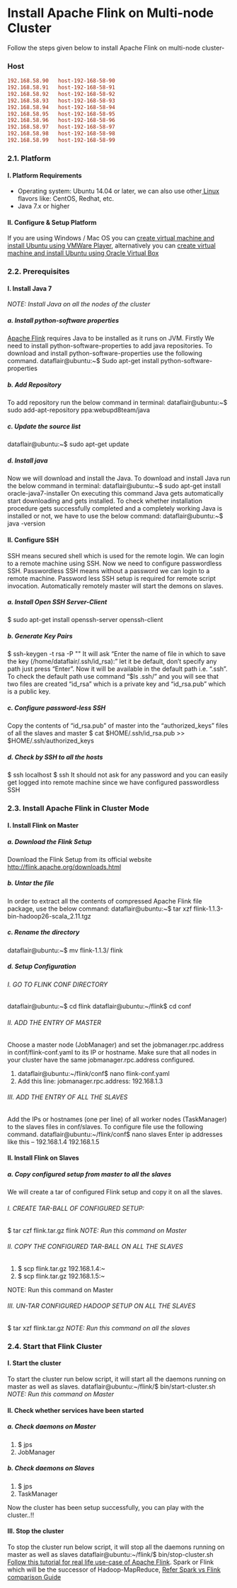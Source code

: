 

# Install Apache Flink on Multi-node Cluster

Follow the steps given below to install Apache Flink on multi-node cluster-



### Host

```ini
192.168.58.90	host-192-168-58-90 
192.168.58.91	host-192-168-58-91 
192.168.58.92	host-192-168-58-92 
192.168.58.93	host-192-168-58-93 
192.168.58.94	host-192-168-58-94 
192.168.58.95	host-192-168-58-95 
192.168.58.96	host-192-168-58-96 
192.168.58.97	host-192-168-58-97 
192.168.58.98	host-192-168-58-98 
192.168.58.99	host-192-168-58-99 
```



### 2.1. Platform

#### I. Platform Requirements

- Operating system: Ubuntu 14.04 or later, we can also use other[ Linux](http://data-flair.training/blogs/frequent-linux-commands-beginners-tutorial/) flavors like: CentOS, Redhat, etc.
- Java 7.x or higher

#### II. Configure & Setup Platform

If you are using Windows / Mac OS you can [create virtual machine and install Ubuntu using VMWare Player](http://data-flair.training/blogs/install-ubuntu-vmware-player/), alternatively you can [create virtual machine and install Ubuntu using Oracle Virtual Box](http://data-flair.training/blogs/step-by-step-installation-of-ubuntu-on-virtual-box/)

### 2.2. Prerequisites

#### I. Install Java 7

*NOTE: Install Java on all the nodes of the cluster*

##### a. Install python-software properties

[Apache Flink](http://data-flair.training/blogs/introduction-apache-flink-quickstart-tutorial/) requires Java to be installed as it runs on JVM. Firstly We need to install python-software-properties to add java repositories. To download and install python-software-properties use the following command.
dataflair@ubuntu:~$ Sudo apt-get install python-software-properties 

##### b. Add Repository

To add repository run the below command in terminal:
dataflair@ubuntu:~$ sudo add-apt-repository ppa:webupd8team/java 

##### c. Update the source list

dataflair@ubuntu:~$ sudo apt-get update 

##### d. Install java

Now we will download and install the Java. To download and install Java run the below command in terminal:
dataflair@ubuntu:~$ sudo apt-get install oracle-java7-installer
On executing this command Java gets automatically start downloading and gets installed.
To check whether installation procedure gets successfully completed and a completely working Java is installed or not, we have to use the below command:
dataflair@ubuntu:~$ java -version

#### II. Configure SSH

SSH means secured shell which is used for the remote login. We can login to a remote machine using SSH. Now we need to configure passwordless SSH. Passwordless SSH means without a password we can login to a remote machine. Password less SSH setup is required for remote script invocation. Automatically remotely master will start the demons on slaves.

##### a. Install Open SSH Server-Client

$ sudo apt-get install openssh-server openssh-client

##### b. Generate Key Pairs

$ ssh-keygen -t rsa -P ""
It will ask “Enter the name of file in which to save the key (/home/dataflair/.ssh/id_rsa):” let it be default, don’t specify any path just press “Enter”. Now it will be available in the default path i.e. “.ssh”. To check the default path use command “$ls .ssh/” and you will see that two files are created “id_rsa” which is a private key and “id_rsa.pub” which is a public key.

##### c. Configure password-less SSH

Copy the contents of “id_rsa.pub” of master into the “authorized_keys” files of all the slaves and master
$ cat $HOME/.ssh/id_rsa.pub >> $HOME/.ssh/authorized_keys

##### d. Check by SSH to all the hosts

$ ssh localhost
$ ssh <SLAVE-IP> 
It should not ask for any password and you can easily get logged into remote machine since we have configured passwordless SSH

### 2.3. Install Apache Flink in Cluster Mode

#### I. Install Flink on Master

##### a. Download the Flink Setup

Download the Flink Setup from its official website <http://flink.apache.org/downloads.html>

##### b. Untar the file

In order to extract all the contents of compressed Apache Flink file package, use the below command:
dataflair@ubuntu:~$ tar xzf flink-1.1.3-bin-hadoop26-scala_2.11.tgz

##### c. Rename the directory

dataflair@ubuntu:~$ mv flink-1.1.3/ flink 

##### d. Setup Configuration

###### I. GO TO FLINK CONF DIRECTORY

dataflair@ubuntu:~$ cd flink
dataflair@ubuntu:~/flink$ cd conf 

###### II. ADD THE ENTRY OF MASTER

Choose a master node (JobManager) and set the jobmanager.rpc.address in conf/flink-conf.yaml to its IP or hostname. Make sure that all nodes in your cluster have the same jobmanager.rpc.address configured.

1. dataflair@ubuntu:~/flink/conf$ nano flink-conf.yaml
2. Add this line: jobmanager.rpc.address: 192.168.1.3



###### III. ADD THE ENTRY OF ALL THE SLAVES

Add the IPs or hostnames (one per line) of all worker nodes (TaskManager) to the slaves files in conf/slaves. To configure file use the following command.
dataflair@ubuntu:~/flink/conf$ nano slaves 
Enter ip addresses like this –
192.168.1.4
192.168.1.5

#### II. Install Flink on Slaves

##### a. Copy configured setup from master to all the slaves

We will create a tar of configured Flink setup and copy it on all the slaves.

###### I. CREATE TAR-BALL OF CONFIGURED SETUP:

 $ tar czf flink.tar.gz flink 
*NOTE: Run this command on Master*

###### II. COPY THE CONFIGURED TAR-BALL ON ALL THE SLAVES



1.  $ scp flink.tar.gz 192.168.1.4:~
2. $ scp flink.tar.gz 192.168.1.5:~

NOTE: Run this command on Master



###### III. UN-TAR CONFIGURED HADOOP SETUP ON ALL THE SLAVES

 $ tar xzf flink.tar.gz 
*NOTE: Run this command on all the slaves*

### 2.4. Start that Flink Cluster

#### I. Start the cluster

To start the cluster run below script, it will start all the daemons running on master as well as slaves.
dataflair@ubuntu:~/flink/$ bin/start-cluster.sh
*NOTE: Run this command on Master*

#### II. Check whether services have been started

##### a. Check daemons on Master



1.  $ jps
2. JobManager 



##### b. Check daemons on Slaves



1.  $ jps
2. TaskManager 

Now the cluster has been setup successfully, you can play with the cluster..!!



#### III. Stop the cluster

To stop the cluster run below script, it will stop all the daemons running on master as well as slaves
dataflair@ubuntu:~/flink/$ bin/stop-cluster.sh
[Follow this tutorial for real life use-case of Apache Flink](http://data-flair.training/blogs/apache-flink-real-world-use-case-crime-data-analysis-2/).
Spark or Flink which will be the successor of Hadoop-MapReduce, [Refer Spark vs Flink comparison Guide](http://data-flair.training/blogs/comparison-apache-flink-vs-apache-spark/)